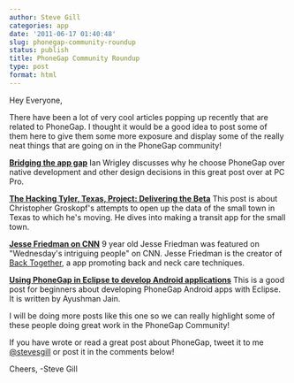 ```yaml
---
author: Steve Gill
categories: app
date: '2011-06-17 01:40:48'
slug: phonegap-community-roundup
status: publish
title: PhoneGap Community Roundup
type: post
format: html
---
```


Hey Everyone,

There have been a lot of very cool articles popping up recently that are related to PhoneGap. I thought it would be a good idea to post some of them here to give them some more exposure and display some of the really neat things that are going on in the PhoneGap community!

[**Bridging the app gap**](http://www.pcpro.co.uk/realworld/367780/bridging-the-app-gap) Ian Wrigley discusses why he choose PhoneGap over native development and other design decisions in this great post over at PC Pro.

[**The Hacking Tyler, Texas, Project: Delivering the Beta**](http://www.theatlantic.com/technology/archive/2011/06/the-hacking-tyler-texas-project-delivering-the-beta/240090/) This post is about Christopher Groskopf's attempts to open up the data of the small town in Texas to which he's moving. He dives into making a transit app for the small town.

[**Jesse Friedman on CNN**](http://news.blogs.cnn.com/2011/06/08/wednesdays-intriguing-people-58/) 9 year old Jesse Friedman was featured on "Wednesday's intriguing people" on CNN. Jesse Friedman is the creator of [Back Together](http://itunes.apple.com/us/app/back-together-interactive/id424490056?mt=8), a app promoting back and neck care techniques.

[**Using PhoneGap in Eclipse to develop Android applications**](http://eclipseandjazz.blogspot.com/2011/06/using-phonegap-in-eclipse-to-develop.html) This is a good post for beginners about developing PhoneGap Android apps with Eclipse. It is written by Ayushman Jain.

I will be doing more posts like this one so we can really highlight some of these people doing great work in the PhoneGap Community!

If you have wrote or read a great post about PhoneGap, tweet it to me [@stevesgill](http://twitter.com/#!/stevesgill) or post it in the comments below!

Cheers,
-Steve Gill

